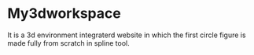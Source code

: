 # My3dworkspace
It is a 3d environment integraterd website in which the first circle figure is made fully from scratch in spline tool.
